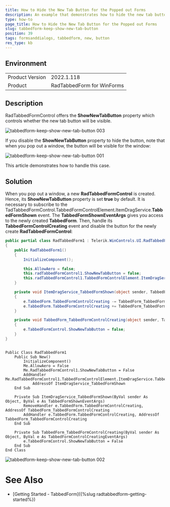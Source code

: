 ```yaml
---
title: How to Hide the New Tab Button for the Popped out Forms
description: An example that demonstrates how to hide the new tab button when the tab is popped out.
type: how-to 
page_title: How to Hide the New Tab Button for the Popped out Forms
slug: tabbedform-keep-show-new-tab-button
position: 39
tags: formsanddialogs, tabbedform, new, button
res_type: kb
---
```


## Environment
<table>
	<tr>
		<td>Product Version</td>
		<td>2022.1.118</td>
	</tr>
	<tr>
		<td>Product</td>
		<td>RadTabbedForm for WinForms</td>
	</tr>
</table>


## Description

RadTabbedFormControl offers the **ShowNewTabButton** property which controls whether the new tab button will be visible.

![tabbedform-keep-show-new-tab-button 003](images/tabbedform-keep-show-new-tab-button003.png)

If you disable the **ShowNewTabButton** property to hide the button, note that when you pop out a window, the button will be visible for the window:

![tabbedform-keep-show-new-tab-button 001](images/tabbedform-keep-show-new-tab-button001.gif)

This article demonstrates how to handle this case.

## Solution

When you pop out a window, a new **RadTabbedFormControl** is created. Hence, its **ShowNewTabButton** property is set **true** by default. It is necessary to subscribe to the TadTabbedFormControl.TabbedFormControlElement.ItemDragService.**TabbedFormShown** event. The **TabbedFormShownEventArgs** gives you access to the newly created **TabbedForm**. Then, handle its **TabbedFormControlCreating** event and disable the button for the newly create **RadTabbedFormControl**:


````C#            
public partial class RadTabbedForm1 : Telerik.WinControls.UI.RadTabbedForm
{
    public RadTabbedForm1()
    {
        InitializeComponent();

        this.AllowAero = false;
        this.radTabbedFormControl1.ShowNewTabButton = false;
        this.radTabbedFormControl1.TabbedFormControlElement.ItemDragService.TabbedFormShown += ItemDragService_TabbedFormShown;
    }

    private void ItemDragService_TabbedFormShown(object sender, TabbedFormShownEventArgs e)
    {
        e.TabbedForm.TabbedFormControlCreating -= TabbedForm_TabbedFormControlCreating;
        e.TabbedForm.TabbedFormControlCreating += TabbedForm_TabbedFormControlCreating;
    }

    private void TabbedForm_TabbedFormControlCreating(object sender, TabbedFormControlCreatingEventArgs e)
    {
        e.TabbedFormControl.ShowNewTabButton = false;
    }
}

````
````VB.NET

Public Class RadTabbedForm1
    Public Sub New()
        InitializeComponent()
        Me.AllowAero = False
        Me.RadTabbedFormControl1.ShowNewTabButton = False
        AddHandler Me.RadTabbedFormControl1.TabbedFormControlElement.ItemDragService.TabbedFormShown,
            AddressOf ItemDragService_TabbedFormShown
    End Sub

    Private Sub ItemDragService_TabbedFormShown(ByVal sender As Object, ByVal e As TabbedFormShownEventArgs)
        RemoveHandler e.TabbedForm.TabbedFormControlCreating, AddressOf TabbedForm_TabbedFormControlCreating
        AddHandler e.TabbedForm.TabbedFormControlCreating, AddressOf TabbedForm_TabbedFormControlCreating
    End Sub

    Private Sub TabbedForm_TabbedFormControlCreating(ByVal sender As Object, ByVal e As TabbedFormControlCreatingEventArgs)
        e.TabbedFormControl.ShowNewTabButton = False
    End Sub
End Class

````

![tabbedform-keep-show-new-tab-button 002](images/tabbedform-keep-show-new-tab-button002.gif)


# See Also
* [Getting Started - TabbedForm]({%slug radtabbedform-getting-started%})
